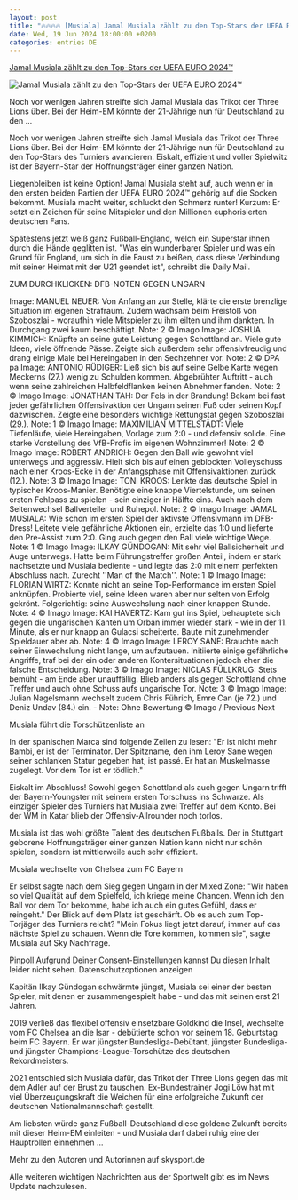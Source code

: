 ```yaml
---
layout: post
title: "🔥🔥🔥🔥 [Musiala] Jamal Musiala zählt zu den Top-Stars der UEFA EURO 2024™"
date: Wed, 19 Jun 2024 18:00:00 +0200
categories: entries DE
---
```

[Jamal Musiala zählt zu den Top-Stars der UEFA EURO 2024™](https://sport.sky.de/fussball/artikel/jamal-musiala-zaehlt-zu-den-top-stars-der-uefa-euro-2024tm/13155981/34942)

![Jamal Musiala zählt zu den Top-Stars der UEFA EURO 2024™](https://e6.365dm.de/24/06/1600x900/skysport_de-musiala-dfb-deutschland_6586444.jpg?20240620145040)

Noch vor wenigen Jahren streifte sich Jamal Musiala das Trikot der Three Lions über. Bei der Heim-EM könnte der 21-Jährige nun für Deutschland zu den ...

Noch vor wenigen Jahren streifte sich Jamal Musiala das Trikot der Three Lions über. Bei der Heim-EM könnte der 21-Jährige nun für Deutschland zu den Top-Stars des Turniers avancieren. Eiskalt, effizient und voller Spielwitz ist der Bayern-Star der Hoffnungsträger einer ganzen Nation.

Liegenbleiben ist keine Option! Jamal Musiala steht auf, auch wenn er in den ersten beiden Partien der UEFA EURO 2024™ gehörig auf die Socken bekommt. Musiala macht weiter, schluckt den Schmerz runter! Kurzum: Er setzt ein Zeichen für seine Mitspieler und den Millionen euphorisierten deutschen Fans.

Spätestens jetzt weiß ganz Fußball-England, welch ein Superstar ihnen durch die Hände geglitten ist. "Was ein wunderbarer Spieler und was ein Grund für England, um sich in die Faust zu beißen, dass diese Verbindung mit seiner Heimat mit der U21 geendet ist", schreibt die Daily Mail.

ZUM DURCHKLICKEN: DFB-NOTEN GEGEN UNGARN

Image: MANUEL NEUER: Von Anfang an zur Stelle, klärte die erste brenzlige Situation im eigenen Strafraum. Zudem wachsam beim Freistoß von Szoboszlai - woraufhin viele Mitspieler zu ihm eilten und ihm dankten. In Durchgang zwei kaum beschäftigt. Note: 2 © Imago Image: JOSHUA KIMMICH: Knüpfte an seine gute Leistung gegen Schottland an. Viele gute Ideen, viele öffnende Pässe. Zeigte sich außerdem sehr offensivfreudig und drang einige Male bei Hereingaben in den Sechzehner vor. Note: 2 © DPA pa Image: ANTONIO RÜDIGER: Ließ sich bis auf seine Gelbe Karte wegen Meckerns (27.) wenig zu Schulden kommen. Abgebrühter Auftritt - auch wenn seine zahlreichen Halbfeldflanken keinen Abnehmer fanden. Note: 2 © Imago Image: JONATHAN TAH: Der Fels in der Brandung! Bekam bei fast jeder gefährlichen Offensivaktion der Ungarn seinen Fuß oder seinen Kopf dazwischen. Zeigte eine besonders wichtige Rettungstat gegen Szoboszlai (29.). Note: 1 © Imago Image: MAXIMILIAN MITTELSTÄDT: Viele Tiefenläufe, viele Hereingaben, Vorlage zum 2:0 - und defensiv solide. Eine starke Vorstellung des VfB-Profis im eigenen Wohnzimmer! Note: 2 © Imago Image: ROBERT ANDRICH: Gegen den Ball wie gewohnt viel unterwegs und aggressiv. Hielt sich bis auf einen geblockten Volleyschuss nach einer Kroos-Ecke in der Anfangsphase mit Offensivaktionen zurück (12.). Note: 3 © Imago Image: TONI KROOS: Lenkte das deutsche Spiel in typischer Kroos-Manier. Benötigte eine knappe Viertelstunde, um seinen ersten Fehlpass zu spielen - sein einziger in Hälfte eins. Auch nach dem Seitenwechsel Ballverteiler und Ruhepol. Note: 2 © Imago Image: JAMAL MUSIALA: Wie schon im ersten Spiel der aktivste Offensivmann im DFB-Dress! Leitete viele gefährliche Aktionen ein, erzielte das 1:0 und lieferte den Pre-Assist zum 2:0. Ging auch gegen den Ball viele wichtige Wege. Note: 1 © Imago Image: ILKAY GÜNDOGAN: Mit sehr viel Ballsicherheit und Auge unterwegs. Hatte beim Führungstreffer großen Anteil, indem er stark nachsetzte und Musiala bediente - und legte das 2:0 mit einem perfekten Abschluss nach. Zurecht ''Man of the Match''. Note: 1 © Imago Image: FLORIAN WIRTZ: Konnte nicht an seine Top-Performance im ersten Spiel anknüpfen. Probierte viel, seine Ideen waren aber nur selten von Erfolg gekrönt. Folgerichtig: seine Auswechslung nach einer knappen Stunde. Note: 4 © Imago Image: KAI HAVERTZ: Kam gut ins Spiel, behauptete sich gegen die ungarischen Kanten um Orban immer wieder stark - wie in der 11. Minute, als er nur knapp an Gulacsi scheiterte. Baute mit zunehmender Spieldauer aber ab. Note: 4 © Imago Image: LEROY SANE: Brauchte nach seiner Einwechslung nicht lange, um aufzutauen. Initiierte einige gefährliche Angriffe, traf bei der ein oder anderen Kontersituationen jedoch eher die falsche Entscheidung. Note: 3 © Imago Image: NICLAS FÜLLKRUG: Stets bemüht - am Ende aber unauffällig. Blieb anders als gegen Schottland ohne Treffer und auch ohne Schuss aufs ungarische Tor. Note: 3 © Imago Image: Julian Nagelsmann wechselt zudem Chris Führich, Emre Can (je 72.) und Deniz Undav (84.) ein. - Note: Ohne Bewertung © Imago / Previous Next

Musiala führt die Torschützenliste an

In der spanischen Marca sind folgende Zeilen zu lesen: "Er ist nicht mehr Bambi, er ist der Terminator. Der Spitzname, den ihm Leroy Sane wegen seiner schlanken Statur gegeben hat, ist passé. Er hat an Muskelmasse zugelegt. Vor dem Tor ist er tödlich."

Eiskalt im Abschluss! Sowohl gegen Schottland als auch gegen Ungarn trifft der Bayern-Youngster mit seinem ersten Torschuss ins Schwarze. Als einziger Spieler des Turniers hat Musiala zwei Treffer auf dem Konto. Bei der WM in Katar blieb der Offensiv-Allrounder noch torlos.

Musiala ist das wohl größte Talent des deutschen Fußballs. Der in Stuttgart geborene Hoffnungsträger einer ganzen Nation kann nicht nur schön spielen, sondern ist mittlerweile auch sehr effizient.

Musiala wechselte von Chelsea zum FC Bayern

Er selbst sagte nach dem Sieg gegen Ungarn in der Mixed Zone: "Wir haben so viel Qualität auf dem Spielfeld, ich kriege meine Chancen. Wenn ich den Ball vor dem Tor bekomme, habe ich auch ein gutes Gefühl, dass er reingeht." Der Blick auf dem Platz ist geschärft. Ob es auch zum Top-Torjäger des Turniers reicht? "Mein Fokus liegt jetzt darauf, immer auf das nächste Spiel zu schauen. Wenn die Tore kommen, kommen sie", sagte Musiala auf Sky Nachfrage.

Pinpoll Aufgrund Deiner Consent-Einstellungen kannst Du diesen Inhalt leider nicht sehen. Datenschutzoptionen anzeigen

Kapitän Ilkay Gündogan schwärmte jüngst, Musiala sei einer der besten Spieler, mit denen er zusammengespielt habe - und das mit seinen erst 21 Jahren.

2019 verließ das flexibel offensiv einsetzbare Goldkind die Insel, wechselte vom FC Chelsea an die Isar - debütierte schon vor seinem 18. Geburtstag beim FC Bayern. Er war jüngster Bundesliga-Debütant, jüngster Bundesliga- und jüngster Champions-League-Torschütze des deutschen Rekordmeisters.

2021 entschied sich Musiala dafür, das Trikot der Three Lions gegen das mit dem Adler auf der Brust zu tauschen. Ex-Bundestrainer Jogi Löw hat mit viel Überzeugungskraft die Weichen für eine erfolgreiche Zukunft der deutschen Nationalmannschaft gestellt.

Am liebsten würde ganz Fußball-Deutschland diese goldene Zukunft bereits mit dieser Heim-EM einleiten - und Musiala darf dabei ruhig eine der Hauptrollen einnehmen ...

Mehr zu den Autoren und Autorinnen auf skysport.de

Alle weiteren wichtigen Nachrichten aus der Sportwelt gibt es im News Update nachzulesen.

